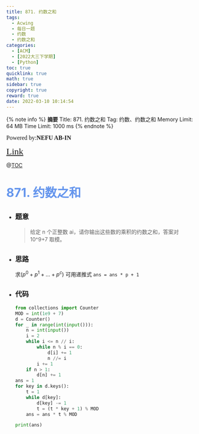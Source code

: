 ```yaml
---
title: 871. 约数之和
tags:
  - Acwing
  - 每日一题
  - 约数
  - 约数之和
categories:
  - [ACM]
  - [2022大三下学期]
  - [Python]
toc: true
quicklink: true
math: true
sidebar: true
copyright: true
reward: true
date: 2022-03-10 10:14:54
---
```



{% note info %}
**摘要**
Title: 871. 约数之和
Tag: 约数、约数之和
Memory Limit: 64 MB
Time Limit: 1000 ms
{% endnote %}
<!-- more -->

<font size=3 face=楷体>Powered by:**NEFU AB-IN**</font>

<font color=#FFA500 size=5 face=楷体>[Link](https://www.acwing.com/problem/content/description/873/)</font>

@[TOC](文章目录)

# <font color=#6495ED size=6>871. 约数之和</font>

* ## <font size=4 face=粗体>题意</font>

  >给定 n 个正整数 ai，请你输出这些数的乘积的约数之和，答案对 10^9+7 取模。

* ## <font size=4 face=粗体>思路</font>

  求$(p^0 + p^1 + ... + p^{c})$
  可用递推式 `ans = ans * p + 1`

* ## <font size=4 face=粗体>代码</font>

  ```python
  from collections import Counter
  MOD = int(1e9 + 7)
  d = Counter()
  for _ in range(int(input())):
      n = int(input())
      i = 2
      while i <= n // i:
          while n % i == 0:
              d[i] += 1
              n //= i
          i += 1
      if n > 1:
          d[n] += 1
  ans = 1
  for key in d.keys():
      t = 1
      while d[key]:
          d[key] -= 1
          t = (t * key + 1) % MOD
      ans = ans * t % MOD

  print(ans)
  ```